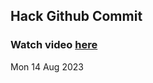 
 ## Hack Github Commit 
 ### Watch video <a href="https://www.youtube.com">here</a> 
 Mon 14 Aug 2023 
